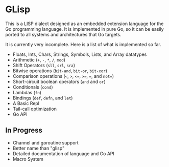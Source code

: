 # GLisp

This is a LISP dialect designed as an embedded extension language for the Go
programming language. It is implemented in pure Go, so it can be easily ported
to all systems and architectures that Go targets.

It is currently very incomplete. Here is a list of what is implemented so far.

 * Floats, Ints, Chars, Strings, Symbols, Lists, and Array datatypes
 * Arithmetic (`+`, `-`, `*`, `/`, `mod`)
 * Shift Operators (`sll`, `srl`, `sra`)
 * Bitwise operations (`bit-and`, `bit-or`, `bit-xor`)
 * Comparison operations (`<`, `>`, `<=`, `>=`, `=`, and `not=`)
 * Short-circuit boolean operators (`and` and `or`)
 * Conditionals (`cond`)
 * Lambdas (`fn`)
 * Bindings (`def`, `defn`, and `let`)
 * A Basic Repl
 * Tail-call optimization
 * Go API

## In Progress

 * Channel and goroutine support
 * Better name than "glisp"
 * Detailed documentation of language and Go API
 * Macro System
